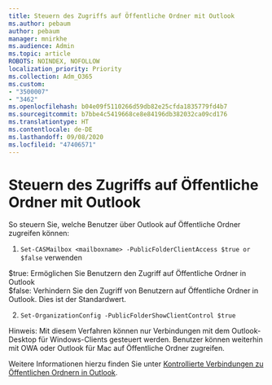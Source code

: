 ```yaml
---
title: Steuern des Zugriffs auf Öffentliche Ordner mit Outlook
ms.author: pebaum
author: pebaum
manager: mnirkhe
ms.audience: Admin
ms.topic: article
ROBOTS: NOINDEX, NOFOLLOW
localization_priority: Priority
ms.collection: Adm_O365
ms.custom:
- "3500007"
- "3462"
ms.openlocfilehash: b04e09f5110266d59db82e25cfda1835779fd4b7
ms.sourcegitcommit: b7bbe4c5419668ce8e84196db382032ca09cd176
ms.translationtype: HT
ms.contentlocale: de-DE
ms.lasthandoff: 09/08/2020
ms.locfileid: "47406571"
---
```

# <a name="control-access-to-public-folders-using-outlook"></a>Steuern des Zugriffs auf Öffentliche Ordner mit Outlook

So steuern Sie, welche Benutzer über Outlook auf Öffentliche Ordner zugreifen können:

1. `Set-CASMailbox <mailboxname> -PublicFolderClientAccess $true or $false` verwenden

$true: Ermöglichen Sie Benutzern den Zugriff auf Öffentliche Ordner in Outlook  
$false: Verhindern Sie den Zugriff von Benutzern auf Öffentliche Ordner in Outlook. Dies ist der Standardwert.  

2. `Set-OrganizationConfig -PublicFolderShowClientControl $true`

Hinweis: Mit diesem Verfahren können nur Verbindungen mit dem Outlook-Desktop für Windows-Clients gesteuert werden. Benutzer können weiterhin mit OWA oder Outlook für Mac auf Öffentliche Ordner zugreifen.

Weitere Informationen hierzu finden Sie unter [Kontrollierte Verbindungen zu Öffentlichen Ordnern in Outlook](https://aka.ms/controlpf).
